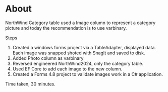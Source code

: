 ﻿# About

NorthWind Category table used a Image column to represent a category picture and today the recommendation is to use varbinary.

Steps

1. Created a windows forms project via a TableAdapter, displayed data. Each image was snapped shoted with SnagIt and saved to disk.
1. Added Photo column as varbinary
1. Reversed engineered NorthWind2024, only the category table.
1. Used EF Core to add each image to the new column.
1. Created a Forms 4.8 project to validate images work in a C# application.

Time taken, 30 minutes.
